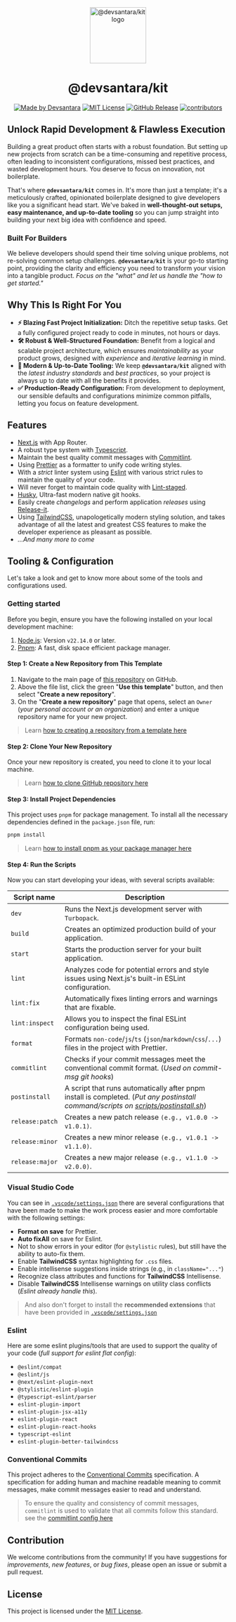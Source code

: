 <div align="center">
  <picture>
    <source media="(prefers-color-scheme: dark)" srcset="https://assets.devsantara.com/kit/logo-dark.png">
    <img alt="@devsantara/kit logo" src="https://assets.devsantara.com/kit/logo-light.png" height="128">
  </picture>
  <h1>@devsantara/kit</h1>
  <a href="https://github.com/devsantara"><img alt="Made by Devsantara" src="https://img.shields.io/badge/Made_By-Devsantara-0F172A.svg?style=for-the-badge&labelColor=000000"></a>
  <a href="./LICENSE"><img alt="MIT License" src="https://img.shields.io/github/license/devsantara/kit?style=for-the-badge&labelColor=000000"></a>
  <a href="https://github.com/devsantara/kit/releases"><img alt="GitHub Release" src="https://img.shields.io/github/v/release/devsantara/kit?display_name=release&style=for-the-badge&labelColor=000000"></a>
  <a href="https://github.com/devsantara/kit/graphs/contributors"><img alt="contributors" src="https://img.shields.io/github/contributors/devsantara/kit?style=for-the-badge&labelColor=000000"></a>
</div>

## Unlock Rapid Development & Flawless Execution

Building a great product often starts with a robust foundation. But setting up new projects from scratch can be a time-consuming and repetitive process, often leading to inconsistent configurations, missed best practices, and wasted development hours. You deserve to focus on innovation, not boilerplate.

That's where **`@devsantara/kit`** comes in. It's more than just a template; it's a meticulously crafted, opinionated boilerplate designed to give developers like you a significant head start. We've baked in **well-thought-out setups, easy maintenance, and up-to-date tooling** so you can jump straight into building your next big idea with confidence and speed.

### Built For Builders

We believe developers should spend their time solving unique problems, not re-solving common setup challenges. **`@devsantara/kit`** is your go-to starting point, providing the clarity and efficiency you need to transform your vision into a tangible product. _Focus on the "what" and let us handle the "how to get started."_

## Why This Is Right For You

- **⚡️ Blazing Fast Project Initialization:** Ditch the repetitive setup tasks. Get a fully configured project ready to code in minutes, not hours or days.
- **🛠️ Robust & Well-Structured Foundation:** Benefit from a logical and scalable project architecture, which ensures _maintainability_ as your product grows, designed with _experience_ and _iterative learning_ in mind.
- **🚀 Modern & Up-to-Date Tooling:** We keep **`@devsantara/kit`** aligned with the _latest industry standards_ and _best practices_, so your project is always up to date with all the benefits it provides.
- **✅ Production-Ready Configuration:** From development to deployment, our sensible defaults and configurations minimize common pitfalls, letting you focus on feature development.

## Features

- [Next.js](https://nextjs.org) with App Router.
- A robust type system with [Typescript](https://www.typescriptlang.org).
- Maintain the best quality commit messages with [Commitlint](https://commitlint.js.org).
- Using [Prettier](https://prettier.io) as a formatter to unify code writing styles.
- With a _strict_ linter system using [Eslint](https://eslint.org) with various strict rules to maintain the quality of your code.
- Will never forget to maintain code quality with [Lint-staged](https://github.com/lint-staged/lint-staged).
- [Husky](https://typicode.github.io/husky), Ultra-fast modern native git hooks.
- Easily create _changelogs_ and perform application _releases_ using [Release-it](https://github.com/release-it/release-it).
- Using [TailwindCSS](https://tailwindcss.com), unapologetically modern styling solution, and takes advantage of all the latest and greatest CSS features to make the developer experience as pleasant as possible.
- _...And many more to come_

## Tooling & Configuration

Let's take a look and get to know more about some of the tools and configurations used.

### Getting started

Before you begin, ensure you have the following installed on your local development machine:

1. [Node.js](https://nodejs.org): Version `v22.14.0` or later.
2. [Pnpm](https://pnpm.io/): A fast, disk space efficient package manager.

#### Step 1: Create a New Repository from This Template

1. Navigate to the main page of [this repository](https://github.com/devsantara/kit) on GitHub.
2. Above the file list, click the green "**Use this template**" button, and then select "**Create a new repository**".
3. On the "**Create a new repository**" page that opens, select an `Owner` (_your personal account or an organization_) and enter a unique repository name for your new project.

> Learn [how to creating a repository from a template here](https://docs.github.com/en/repositories/creating-and-managing-repositories/creating-a-repository-from-a-template)

#### Step 2: Clone Your New Repository

Once your new repository is created, you need to clone it to your local machine.

> Learn [how to clone GitHub repository here](https://docs.github.com/en/repositories/creating-and-managing-repositories/cloning-a-repository)

#### Step 3: Install Project Dependencies

This project uses `pnpm` for package management. To install all the necessary dependencies defined in the `package.json` file, run:

```bash
pnpm install
```

> Learn [how to install pnpm as your package manager here](https://pnpm.io/installation)

#### Step 4: Run the Scripts

Now you can start developing your ideas, with several scripts available:

| Script name     | Description                                                                                                                                                     |
| --------------- | --------------------------------------------------------------------------------------------------------------------------------------------------------------- |
| `dev`           | Runs the Next.js development server with `Turbopack`.                                                                                                           |
| `build`         | Creates an optimized production build of your application.                                                                                                      |
| `start`         | Starts the production server for your built application.                                                                                                        |
| `lint`          | Analyzes code for potential errors and style issues using Next.js's built-in ESLint configuration.                                                              |
| `lint:fix`      | Automatically fixes linting errors and warnings that are fixable.                                                                                               |
| `lint:inspect`  | Allows you to inspect the final ESLint configuration being used.                                                                                                |
| `format`        | Formats `non-code`/`js`/`ts` (`json`/`markdown`/`css`/`...`) files in the project with Prettier.                                                                |
| `commitlint`    | Checks if your commit messages meet the conventional commit format. (_Used on commit-msg git hooks_)                                                            |
| `postinstall`   | A script that runs automatically after pnpm install is completed. (_Put any postinstall command/scripts on [scripts/postinstall.sh](./scripts/postinstall.sh)_) |
| `release:patch` | Creates a new patch release `(e.g., v1.0.0 -> v1.0.1)`.                                                                                                         |
| `release:minor` | Creates a new minor release `(e.g., v1.0.1 -> v1.1.0)`.                                                                                                         |
| `release:major` | Creates a new major release `(e.g., v1.1.0 -> v2.0.0)`.                                                                                                         |

### Visual Studio Code

You can see in [`.vscode/settings.json`](./.vscode/settings.json) there are several configurations that have been made to make the work process easier and more comfortable with the following settings:

- **Format on save** for Prettier.
- **Auto fixAll** on save for Eslint.
- Not to show errors in your editor (for `@stylistic` rules), but still have the ability to auto-fix them.
- Enable **TailwindCSS** syntax highlighting for `.css` files.
- Enable intellisense suggestions inside strings (e.g., in `className="..."`)
- Recognize class attributes and functions for **TailwindCSS** Intellisense.
- Disable **TailwindCSS** Intellisense warnings on utility class conflicts (_Eslint already handle this_).

> And also don't forget to install the **recommended extensions** that have been provided in [`.vscode/settings.json`](./.vscode/extensions.json)

### Eslint

Here are some eslint plugins/tools that are used to support the quality of your code (_full support for eslint flat config_):

- `@eslint/compat`
- `@eslint/js`
- `@next/eslint-plugin-next`
- `@stylistic/eslint-plugin`
- `@typescript-eslint/parser`
- `eslint-plugin-import`
- `eslint-plugin-jsx-a11y`
- `eslint-plugin-react`
- `eslint-plugin-react-hooks`
- `typescript-eslint`
- `eslint-plugin-better-tailwindcss`

### Conventional Commits

This project adheres to the [Conventional Commits](https://www.conventionalcommits.org) specification. A specification for adding human and machine readable meaning to commit messages, make commit messages easier to read and understand.

> To ensure the quality and consistency of commit messages, `commitlint` is used to validate that all commits follow this standard. see the [commitlint config here](./commitlint.config.ts)

## Contribution

We welcome contributions from the community! If you have suggestions for _improvements_, _new features_, or _bug fixes_, please open an issue or submit a pull request.

## License

This project is licensed under the [MIT License](./LICENSE).
